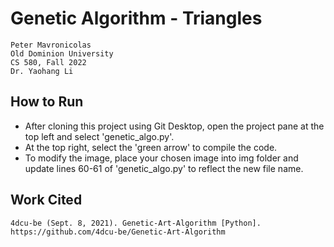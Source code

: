 # Genetic Algorithm - Triangles
    Peter Mavronicolas
    Old Dominion University
    CS 580, Fall 2022
    Dr. Yaohang Li

## How to Run
* After cloning this project using Git Desktop, open the project pane at the top left and select 'genetic_algo.py'.
* At the top right, select the 'green arrow' to compile the code.
* To modify the image, place your chosen image into img folder and update lines 60-61 of 'genetic_algo.py' to reflect the new file name. 


## Work Cited
    4dcu-be (Sept. 8, 2021). Genetic-Art-Algorithm [Python]. https://github.com/4dcu-be/Genetic-Art-Algorithm
 
